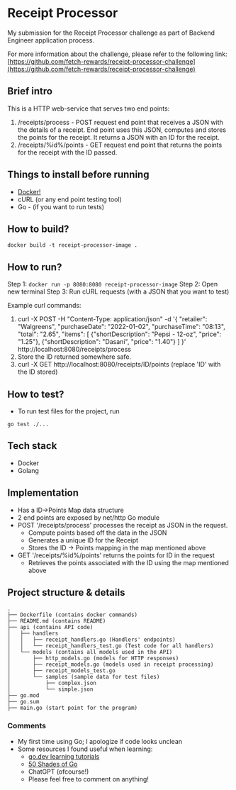 ﻿# Receipt Processor 

My submission for the Receipt Processor challenge as part of Backend Engineer application process.

For more information about the challenge, please refer to the following link: [https://github.com/fetch-rewards/receipt-processor-challenge](https://github.com/fetch-rewards/receipt-processor-challenge)

## Brief intro

This is a HTTP web-service that serves two end points:
1. /receipts/process - POST request end point that receives a JSON with the details of a receipt. End point uses this JSON, computes and stores the points for the receipt. It returns a JSON with an ID for the receipt.
2. /receipts/%id%/points - GET request end point that returns the points for the receipt with the ID passed.

## Things to install before running

* [Docker!](https://docs.docker.com/get-docker/)
* cURL (or any end point testing tool)
* Go - (if you want to run tests)

## How to build?

    docker build -t receipt-processor-image .

## How to run?

 Step 1: `docker run -p 8080:8080 receipt-processor-image`
 Step 2: Open new terminal
 Step 3: Run cURL requests (with a JSON that you want to test) 


Example curl commands: 

1. curl -X POST -H "Content-Type: application/json" -d '{
		    "retailer": "Walgreens",
		    "purchaseDate": "2022-01-02",
		    "purchaseTime": "08:13",
		    "total": "2.65",
		    "items": [
		        {"shortDescription": "Pepsi - 12-oz", "price": "1.25"},
		        {"shortDescription": "Dasani", "price": "1.40"}
		    ]
		}' http://localhost:8080/receipts/process
2. Store the ID returned somewhere safe.
3. curl -X GET http://localhost:8080/receipts/ID/points (replace 'ID' with the ID stored)

## How to test?

* To run test files for the project, run

 `go test ./...`


## Tech stack

- Docker
- Golang

## Implementation

- Has a ID->Points Map data structure
- 2 end points are exposed by net/http Go module
- POST '/receipts/process' processes the receipt as JSON in the request.
	- Compute points based off the data in the JSON
	- Generates a unique ID for the Receipt
	- Stores the ID -> Points mapping in the map mentioned above
- GET '/receipts/%id%/points' returns the points for ID in the request
	- Retrieves the points associated with the ID using the map mentioned above

## Project structure & details

```
.
├── Dockerfile (contains docker commands)
├── README.md (contains README)
├── api (contains API code)
│   ├── handlers
│   │   ├── receipt_handlers.go (Handlers' endpoints)
│   │   └── receipt_handlers_test.go (Test code for all handlers)
│   └── models (contains all models used in the API)
│       ├── http_models.go (models for HTTP responses)
│       ├── receipt_models.go (models used in receipt processing)
│       ├── receipt_models_test.go
│       └── samples (sample data for test files)
│           ├── complex.json
│           └── simple.json
├── go.mod
├── go.sum
├── main.go (start point for the program)
```


### Comments 


- My first time using Go; I apologize if code looks unclean
- Some resources I found useful when learning:
	- [go.dev learning tutorials](https://go.dev/learn/)
	- [50 Shades of Go](https://devs.cloudimmunity.com/gotchas-and-common-mistakes-in-go-golang/index.html)
	- ChatGPT (ofcourse!)
	- Please feel free to comment on anything!







